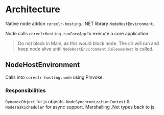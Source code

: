 # Architecture

Native node addon `coreclr-hosting`.
.NET library `NodeHostEnvironment`.

Node calls `coreclrHosting.runCoreApp` to execute a core application.
> Do not block in Main, as this would block node. The clr will run and keep node alive until `NodeHostEnvironment.ReleaseHost` is called.

## NodeHostEnvironment

Calls into `coreclr-hosting.node` using PInvoke.

### Responsibilities

`DynamicObject` for js objects.
`NodeSynchronizationContext` & `NodeTaskScheduler` for async support.
Marshalling .Net types back to js.